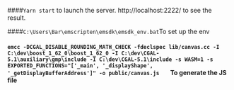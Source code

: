 ####```Yarn start``` to launch the server. http://localhost:2222/ to see the result.

####```C:\Users\Bar\emscripten\emsdk\emsdk_env.bat```To set up the env

#### ```emcc -DCGAL_DISABLE_ROUNDING_MATH_CHECK -fdeclspec lib/canvas.cc -I C:\dev\boost_1_62_0\boost_1_62_0 -I C:\dev\CGAL-5.1\auxiliary\gmp\include -I C:\dev\CGAL-5.1\include -s WASM=1 -s EXPORTED_FUNCTIONS="['_main', '_displayShape', '_getDisplayBufferAddress']" -o public/canvas.js   ``` To generate the JS file